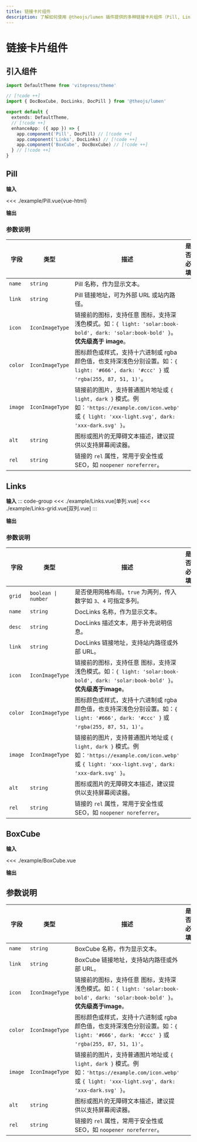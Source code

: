 ```yaml
---
title: 链接卡片组件
description: 了解如何使用 @theojs/lumen 插件提供的多种链接卡片组件（Pill, Links, BoxCube）在 VitePress 站点中创建美观且信息丰富的链接展示。本指南包含各组件的引入、使用示例和参数说明，支持 Iconify 图标和明暗模式。
---
```


# 链接卡片组件

## 引入组件

```ts [.vitepress/theme/index.ts]
import DefaultTheme from 'vitepress/theme'

// [!code ++]
import { DocBoxCube, DocLinks, DocPill } from '@theojs/lumen'

export default {
  extends: DefaultTheme,
  // [!code ++]
  enhanceApp: ({ app }) => {
    app.component('Pill', DocPill) // [!code ++]
    app.component('Links', DocLinks) // [!code ++]
    app.component('BoxCube', DocBoxCube) // [!code ++]
  } // [!code ++]
}
```

## Pill

**输入**

<<< ./example/Pill.vue{vue-html}

**输出**

<!--@include: ./example/Pill.vue-->

### 参数说明

| 字段    | 类型            | 描述                                                                                                                                                                                                                                                                 | 是否必填              |
| ------- | --------------- | -------------------------------------------------------------------------------------------------------------------------------------------------------------------------------------------------------------------------------------------------------------------- | --------------------- |
| `name`  | `string`        | Pill 名称，作为显示文本。                                                                                                                                                                                                                                            | <Badge text="必填" /> |
| `link`  | `string`        | Pill 链接地址，可为外部 URL 或站内路径。                                                                                                                                                                                                                             | <Badge text="可选" /> |
| `icon`  | `IconImageType` | 链接前的图标，支持任意 <Pill name="iconify" link="https://icon-sets.iconify.design/" icon="line-md:iconify2-static" color="#1769AA" alt="iconify icon" /> 图标，支持深浅色模式。如：`{ light: 'solar:book-bold', dark: 'solar:book-bold' }`。 **优先级高于 image**。 | <Badge text="可选" /> |
| `color` | `IconImageType` | 图标颜色或样式，支持十六进制或 rgba 颜色值，也支持深浅色分别设置。如：`{ light: '#666', dark: '#ccc' }` 或 `'rgba(255, 87, 51, 1)'`。                                                                                                                                | <Badge text="可选" /> |
| `image` | `IconImageType` | 链接前的图片，支持普通图片地址或 `{ light, dark }` 模式。例如：`'https://example.com/icon.webp'` 或 `{ light: 'xxx-light.svg', dark: 'xxx-dark.svg' }`。                                                                                                             | <Badge text="可选" /> |
| `alt`   | `string`        | 图标或图片的无障碍文本描述，建议提供以支持屏幕阅读器。                                                                                                                                                                                                               | <Badge text="可选" /> |
| `rel`   | `string`        | 链接的 `rel` 属性，常用于安全性或 SEO，如 `noopener noreferrer`。                                                                                                                                                                                                    | <Badge text="可选" /> |

## Links

**输入**
::: code-group
<<< ./example/Links.vue[单列.vue]
<<< ./example/Links-grid.vue[双列.vue]
:::

**输出**

<!--@include: ./example/Links.vue-->
<!--@include: ./example/Links-grid.vue-->

### 参数说明

| 字段    | 类型                | 描述                                                                                                                                                                                                                                                                | 是否必填              |
| ------- | ------------------- | ------------------------------------------------------------------------------------------------------------------------------------------------------------------------------------------------------------------------------------------------------------------- | --------------------- |
| `grid`  | `boolean \| number` | 是否使用网格布局。`true` 为两列，传入数字如 `3`、`4` 可指定多列。                                                                                                                                                                                                   | <Badge text="可选" /> |
| `name`  | `string`            | DocLinks 名称，作为显示文本。                                                                                                                                                                                                                                       | <Badge text="必填" /> |
| `desc`  | `string`            | DocLinks 描述文本，用于补充说明信息。                                                                                                                                                                                                                               | <Badge text="可选" /> |
| `link`  | `string`            | DocLinks 链接地址，支持站内路径或外部 URL。                                                                                                                                                                                                                         | <Badge text="必填" /> |
| `icon`  | `IconImageType`     | 链接前的图标，支持任意 <Pill name="iconify" link="https://icon-sets.iconify.design/" icon="line-md:iconify2-static" color="#1769AA" alt="iconify icon" /> 图标，支持深浅色模式。如：`{ light: 'solar:book-bold', dark: 'solar:book-bold' }`。 **优先级高于image**。 | <Badge text="可选" /> |
| `color` | `IconImageType`     | 图标颜色或样式，支持十六进制或 rgba 颜色值，也支持深浅色分别设置。如：`{ light: '#666', dark: '#ccc' }` 或 `'rgba(255, 87, 51, 1)'`。                                                                                                                               | <Badge text="可选" /> |
| `image` | `IconImageType`     | 链接前的图片，支持普通图片地址或 `{ light, dark }` 模式。例如：`'https://example.com/icon.webp'` 或 `{ light: 'xxx-light.svg', dark: 'xxx-dark.svg' }`。                                                                                                            | <Badge text="可选" /> |
| `alt`   | `string`            | 图标或图片的无障碍文本描述，建议提供以支持屏幕阅读器。                                                                                                                                                                                                              | <Badge text="可选" /> |
| `rel`   | `string`            | 链接的 `rel` 属性，常用于安全性或 SEO，如 `noopener noreferrer`。                                                                                                                                                                                                   | <Badge text="可选" /> |

## BoxCube

**输入**

<<< ./example/BoxCube.vue

**输出**

<!--@include: ./example/BoxCube.vue-->

## 参数说明

| 字段    | 类型            | 描述                                                                                                                                                                                                                                                                | 是否必填              |
| ------- | --------------- | ------------------------------------------------------------------------------------------------------------------------------------------------------------------------------------------------------------------------------------------------------------------- | --------------------- |
| `name`  | `string`        | BoxCube 名称，作为显示文本。                                                                                                                                                                                                                                        | <Badge text="必填" /> |
| `link`  | `string`        | BoxCube 链接地址，支持站内路径或外部 URL。                                                                                                                                                                                                                          | <Badge text="必填" /> |
| `icon`  | `IconImageType` | 链接前的图标，支持任意 <Pill name="iconify" link="https://icon-sets.iconify.design/" icon="line-md:iconify2-static" color="#1769AA" alt="iconify icon" /> 图标，支持深浅色模式。如：`{ light: 'solar:book-bold', dark: 'solar:book-bold' }`。 **优先级高于image**。 | <Badge text="可选" /> |
| `color` | `IconImageType` | 图标颜色或样式，支持十六进制或 rgba 颜色值，也支持深浅色分别设置。如：`{ light: '#666', dark: '#ccc' }` 或 `'rgba(255, 87, 51, 1)'`。                                                                                                                               | <Badge text="可选" /> |
| `image` | `IconImageType` | 链接前的图片，支持普通图片地址或 `{ light, dark }` 模式。例如：`'https://example.com/icon.webp'` 或 `{ light: 'xxx-light.svg', dark: 'xxx-dark.svg' }`。                                                                                                            | <Badge text="可选" /> |
| `alt`   | `string`        | 图标或图片的无障碍文本描述，建议提供以支持屏幕阅读器。                                                                                                                                                                                                              | <Badge text="可选" /> |
| `rel`   | `string`        | 链接的 `rel` 属性，常用于安全性或 SEO，如 `noopener noreferrer`。                                                                                                                                                                                                   | <Badge text="可选" /> |
